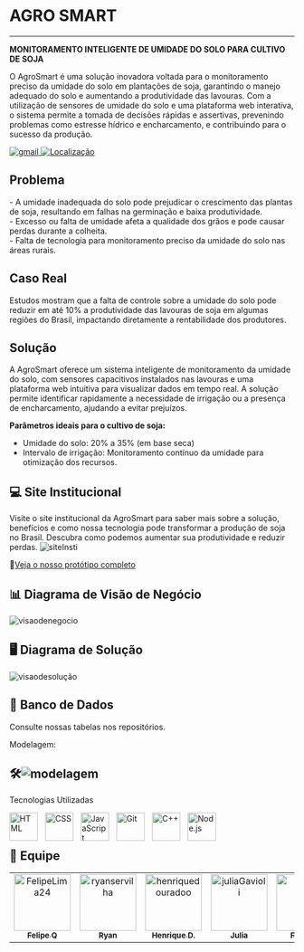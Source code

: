 # AGRO SMART

---
<b>MONITORAMENTO INTELIGENTE DE UMIDADE DO SOLO PARA CULTIVO DE SOJA</b>

<p>
O AgroSmart é uma solução inovadora voltada para o monitoramento preciso da umidade do solo em plantações de soja, garantindo o manejo adequado do solo e aumentando a produtividade das lavouras. Com a utilização de sensores de umidade do solo e uma plataforma web interativa, o sistema permite a tomada de decisões rápidas e assertivas, prevenindo problemas como estresse hídrico e encharcamento, e contribuindo para o sucesso da produção.
</p>

<p align="left">
    <a href="mailto:AgroSmart@gmail">
        <img 
            alt="gmail" 
            title="Link para enviar um email" 
            src="https://custom-icon-badges.demolab.com/badge/-AgroSmart@gmail-red?style=for-the-badge&logo=mention&logoColor=white"
        />
    </a> 
    <a href="https://www.bing.com/maps?q=São+Paulo&satid=id.sid%3Ac6cf2f6e-626c-4267-ae48-9e13ea74d2b9&FORM=KC2MAP&cp=-23.683231%7E-46.595678&lvl=10.7">
        <img 
            alt="Localização"
            title="Localização São Paulo - BR"
            src="https://custom-icon-badges.demolab.com/badge/S%C3%A3o%20Paulo-BR-green?style=for-the-badge&logo=location&logoColor=white"
        />
    </a>
</p>

## Problema
<p>
- A umidade inadequada do solo pode prejudicar o crescimento das plantas de soja, resultando em falhas na germinação e baixa produtividade. <br>
- Excesso ou falta de umidade afeta a qualidade dos grãos e pode causar perdas durante a colheita. <br>
- Falta de tecnologia para monitoramento preciso da umidade do solo nas áreas rurais.
</p>

## Caso Real
Estudos mostram que a falta de controle sobre a umidade do solo pode reduzir em até 10% a produtividade das lavouras de soja em algumas regiões do Brasil, impactando diretamente a rentabilidade dos produtores.

## Solução

<p>
A AgroSmart oferece um sistema inteligente de monitoramento da umidade do solo, com sensores capacitivos instalados nas lavouras e uma plataforma web intuitiva para visualizar dados em tempo real. A solução permite identificar rapidamente a necessidade de irrigação ou a presença de encharcamento, ajudando a evitar prejuízos.
</p>

<b>Parâmetros ideais para o cultivo de soja:</b>
- Umidade do solo: 20% a 35% (em base seca)
- Intervalo de irrigação: Monitoramento contínuo da umidade para otimização dos recursos.

## 💻 Site Institucional
Visite o site institucional da AgroSmart para saber mais sobre a solução, benefícios e como nossa tecnologia pode transformar a produção de soja no Brasil. Descubra como podemos aumentar sua produtividade e reduzir perdas. 
![siteInsti](https://github.com/user-attachments/assets/37e07f3e-fe01-4f0a-8bba-9c4b7322204d)


🔗[Veja o nosso protótipo completo](https://www.figma.com/design/IQmL4IyT1owW7wYCXbzQVF/prot%C3%B3tipo-agro?node-id=3-5&t=eQVe0PtxNijAiPbF-1)


## 📊 Diagrama de Visão de Negócio
![visaodenegocio](https://github.com/user-attachments/assets/6cc74099-0624-4479-ab6f-0013de3777c9)

## 🖥️ Diagrama de Solução
![visaodesolução](https://github.com/user-attachments/assets/eddd3e5e-9db4-43fd-82bf-e2cc0bf84377)





## 🧱 Banco de Dados
Consulte nossas tabelas nos repositórios.

Modelagem:
## 🛠️![modelagem](https://github.com/user-attachments/assets/c52156a1-9a3a-43e4-b64a-1b72db33555a)

 
 Tecnologias Utilizadas

<img 
    align="left" 
    alt="HTML"
    title="HTML" 
    width="50px" 
    style="padding-right: 10px;" 
    src="https://cdn.jsdelivr.net/gh/devicons/devicon@latest/icons/html5/html5-original.svg" 
/>
<img 
    align="left" 
    alt="CSS" 
    title="CSS"
    width="50px" 
    style="padding-right: 10px;" 
    src="https://cdn.jsdelivr.net/gh/devicons/devicon@latest/icons/css3/css3-original.svg" 
/>
<img 
    align="left" 
    alt="JavaScript" 
    title="JavaScript"
    width="50px" 
    style="padding-right: 10px;" 
    src="https://cdn.jsdelivr.net/gh/devicons/devicon@latest/icons/javascript/javascript-original.svg" 
/>
<img 
    align="left" 
    alt="Git" 
    title="Git"
    width="50px" 
    style="padding-right: 10px;" 
    src="https://cdn.jsdelivr.net/gh/devicons/devicon@latest/icons/git/git-original.svg" 
/>
<img 
    align="left" 
    alt="C++" 
    title="C++"
    width="50px" 
    style="padding-right: 10px;" 
    src="https://cdn.jsdelivr.net/gh/devicons/devicon@latest/icons/cplusplus/cplusplus-original.svg" 
/>
<img 
    align="left" 
    alt="Node.js" 
    title="Node.js"
    width="50px" 
    style="padding-right: 10px;" 
    src="https://cdn.jsdelivr.net/gh/devicons/devicon@latest/icons/nodejs/nodejs-original.svg" 
/>
<br><br>

## 👥 Equipe

<table>
  <tr>
    <td align="center">
      <a href="https://github.com/FelipeLima24">
        <img src="https://github.com/FelipeLima24.png" width="100px;" alt="FelipeLima24"/><br />
        <sub><b>Felipe Q</b></sub>
      </a>
    </td>
    <td align="center">
      <a href="https://github.com/ryanservilha">
        <img src="https://github.com/ryanservilha.png" width="100px;" alt="ryanservilha"/><br />
        <sub><b>Ryan</b></sub>
      </a>
    </td>
    <td align="center">
      <a href="https://github.com/henriquedouradoo">
        <img src="https://github.com/henriquedouradoo.png" width="100px;" alt="henriquedouradoo"/><br />
        <sub><b>Henrique D.</b></sub>
      </a>
    </td>
    <td align="center">
      <a href="https://github.com/juliaGavioli">
        <img src="https://github.com/juliaGavioli.png" width="100px;" alt="juliaGavioli"/><br />
        <sub><b>Julia</b></sub>
      </a>
    </td>
    <td align="center">
      <a href="https://github.com/felipzp">
        <img src="https://github.com/felipzp.png" width="100px;" alt="felipzp"/><br />
        <sub><b>Felipe F</b></sub>
      </a>
    </td>
    <td align="center">
      <a href="https://github.com/kiyoshiiguilherme">
        <img src="https://github.com/kiyoshiiguilherme.png" width="100px;" alt="kiyoshiiguilherme"/><br />
        <sub><b>Guilherme</b></sub>
      </a>
    </td>
  </tr>
</table>
  </div>

</div>
